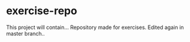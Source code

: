 # exercise-repo
This project will contain...
Repository made for exercises.
Edited again in master branch..